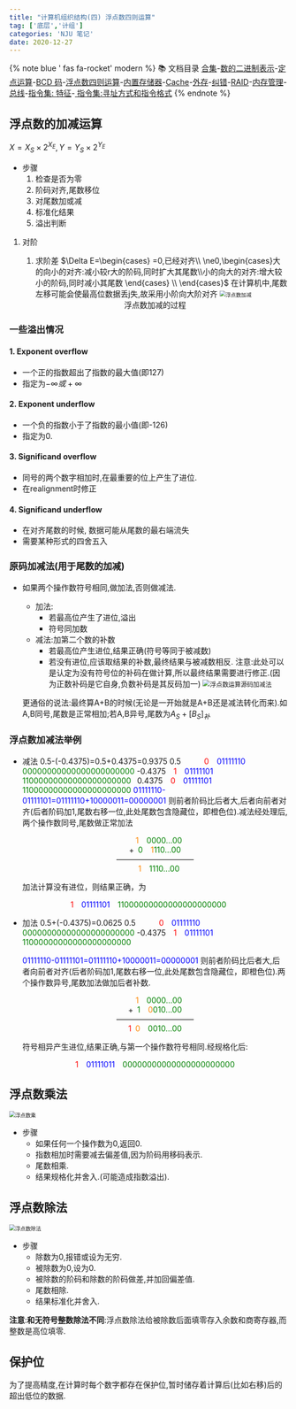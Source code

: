 ```yaml
---
title: "计算机组织结构(四) 浮点数四则运算"
tag: ['底层','计组']
categories: 'NJU 笔记'
date: 2020-12-27
---
```


{% note blue ' fas fa-rocket' modern %}
📚 文档目录
<a href="/2020/12/27/计算机组织结构/COA_00">合集</a>-<a href="/2020/12/27/计算机组织结构/COA_01">数的二进制表示</a>-<a href="/2020/12/27/计算机组织结构/COA_02">定点运算</a>-<a href="/2020/12/27/计算机组织结构/COA_03">BCD 码</a>-<a href="/2020/12/27/计算机组织结构/COA_04">浮点数四则运算</a>-<a href="/2020/12/27/计算机组织结构/COA_05">内置存储器</a>-<a href="/2020/12/27/计算机组织结构/COA_06">Cache</a>-<a href="/2020/12/27/计算机组织结构/COA_07">外存</a>-<a href="/2020/12/27/计算机组织结构/COA_08">纠错</a>-<a href="/2020/12/27/计算机组织结构/COA_09">RAID</a>-<a href="/2020/12/27/计算机组织结构/COA_10">内存管理</a>-<a href="/2020/12/27/计算机组织结构/COA_11">总线</a>-<a href="/2020/12/27/计算机组织结构/COA_12">指令集: 特征</a>-<a href="/2020/12/27/计算机组织结构/COA_13"> 指令集:寻址方式和指令格式</a>
{% endnote %}

## 浮点数的加减运算

$X=X_S \times 2^{X_E},Y=Y_S \times 2^{Y_E}$

+ 步骤
  1. 检查是否为零
  1. 阶码对齐,尾数移位
  1. 对尾数加或减
  1. 标准化结果
  1. 溢出判断

1. 对阶

   1. 求阶差
      $\Delta E=\begin{cases}
        =0,已经对齐\\
      \ne0,\begin{cases}大的向小的对齐:减小较r大的阶码,同时扩大其尾数\\小的向大的对齐:增大较小的阶码,同时减小其尾数 \end{cases} \\
      \end{cases}$
      在计算机中,尾数左移可能会使最高位数据丢j失,故采用小阶向大阶对齐
      <img src="https://npm.elemecdn.com/rikka-os@1.0.3/img/README.assets/deb6114c1afee838908c5071612f84f69a0fa8d0.jpg" alt="浮点数加减" style="zoom:67%;" />

    <center>浮点数加减的过程</center>

### 一些溢出情况

#### 1. Exponent overflow

  + 一个正的指数超出了指数的最大值(即127)
  + 指定为$-\infty 或 +\infty$

#### 2. Exponent underflow

  + 一个负的指数小于了指数的最小值(即-126)
  + 指定为0.

#### 3. Significand overflow

  + 同号的两个数字相加时,在最重要的位上产生了进位.
  + 在realignment时修正

#### 4. Significand underflow

  + 在对齐尾数的时候, 数据可能从尾数的最右端流失
  + 需要某种形式的四舍五入

### 原码加减法(用于尾数的加减)

+ 如果两个操作数符号相同,做加法,否则做减法.

  + 加法:
    + 若最高位产生了进位,溢出
    + 符号同加数
  + 减法:加第二个数的补数
    + 若最高位产生进位,结果正确(符号等同于被减数)
    + 若没有进位,应该取结果的补数,最终结果与被减数相反.
      注意:此处可以是认定为没有符号位的补码在做计算,所以最终结果需要进行修正.(因为正数补码是它自身,负数补码是其反码加一) 
      <img src="https://npm.elemecdn.com/rikka-os@1.0.3/img/README.assets/baa713a920ac0acf967f9b22dda0cc73973d0598.webp" alt="浮点数运算源码加减法" style="zoom:80%;" />

  更通俗的说法:最终算A+B的时候(无论是一开始就是A+B还是减法转化而来).如A,B同号,尾数是正常相加;若A,B异号,尾数为$A_S+[B_S]_补$

### 浮点数加减法举例

+ 减法
  0.5-(-0.4375)=0.5+0.4375=0.9375
  0.5&emsp;&emsp;&emsp;<font color=RED>0</font>&emsp;<font color=BLUE>01111110</font>&emsp;<font color=GREEN>00000000000000000000000</font>
  -0.4375&emsp;<font color=RED>1</font>&emsp;<font color=BLUE>01111101</font>&emsp;<font color=GREEN>11000000000000000000000</font>
  &ensp;0.4375&emsp;<font color=RED>0</font>&emsp;<font color=BLUE>01111101</font>&emsp;<font color=GREEN>11000000000000000000000</font>
  <font color = BLUE>01111110-01111101=01111110+10000011=00000001</font>
  则前者阶码比后者大,后者向前者对齐(后者阶码加1,尾数右移一位,此处尾数包含隐藏位，即橙色位).减法经处理后,两个操作数同号,尾数做正常加法

  <center>&emsp;<font color=#FF8500>1</font>&emsp;<font color=GREEN>0000...00</font></center>
  <center>+&ensp;<font color = GREEN>0</font>&emsp;<font color=#FF8500>1</font><font color=GREEN>110...00</font></center>
  <center>——————————</center>
  <center><font color=#FF8500>&emsp;1</font>&emsp;<font color=GREEN>1110...00</font></center>

  加法计算没有进位，则结果正确，为

<center><font color=RED>1</font>&emsp;<font color=BLUE>01111101</font>&emsp;<font color=GREEN>11000000000000000000000</font></center>

+ 加法
  0.5+(-0.4375)=0.0625
  0.5&emsp;&emsp;&emsp;<font color=RED>0</font>&emsp;<font color=BLUE>01111110</font>&emsp;<font color=GREEN>00000000000000000000000</font>
  -0.4375&emsp;<font color=RED>1</font>&emsp;<font color=BLUE>01111101</font>&emsp;<font color=GREEN>11000000000000000000000</font>

  <font color = BLUE>01111110-01111101=01111110+10000011=00000001</font>
  则前者阶码比后者大,后者向前者对齐(后者阶码加1,尾数右移一位,此处尾数包含隐藏位，即橙色位).两个操作数异号,尾数加法做加后者补数.

  <center>&emsp;<font color=#FF8500>1</font>&emsp;<font color=GREEN>0000...00</font></center>
  <center>+&ensp;<font color = GREEN>1</font>&emsp;<font color=#FF8500>0</font><font color=GREEN>010...00</font></center>
  <center>——————————</center>
  <center><font color = RED>1</font><font color=#FF8500>&ensp;0</font>&emsp;<font color=GREEN>0010...00</font></center>

  符号相异产生进位,结果正确,与第一个操作数符号相同.经规格化后:

  <center><font color=RED>1</font>&emsp;<font color=BLUE>01111011</font>&emsp;<font color=GREEN>00000000000000000000000</font></center>

## 浮点数乘法

<img src="https://npm.elemecdn.com/rikka-os@1.0.3/img/README.assets/16896fbb58f26550525aedbf82281f8eec4abede.jpg" alt="浮点数乘" style="zoom:67%;" />

+ 步骤
  + 如果任何一个操作数为0,返回0.
  + 指数相加时需要减去偏差值,因为阶码用移码表示.
  + 尾数相乘.
  + 结果规格化并舍入.(可能造成指数溢出).

## 浮点数除法

<img src="https://npm.elemecdn.com/rikka-os@1.0.3/img/README.assets/2489c91543786aa46bdfc31c6d4f6b1851450557.jpg" alt="浮点数除法" style="zoom:67%;" />

+ 步骤
  + 除数为0,报错或设为无穷.
  + 被除数为0,设为0.
  + 被除数的阶码和除数的阶码做差,并加回偏差值.
  + 尾数相除.
  + 结果标准化并舍入.

**注意**:**和无符号整数除法不同**:浮点数除法给被除数后面填零存入余数和商寄存器,而整数是高位填零.

## 保护位

为了提高精度,在计算时每个数字都存在保护位,暂时储存着计算后(比如右移)后的超出低位的数据.

